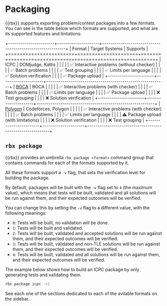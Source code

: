 # Packaging

{{rbx}} supports exporting problem/contest packages into a few formats. You can see
in the table below which formats are supported, and what are its supported features
and linitations:

+-----------------------+---------------------+-----------------------------------------------------------+
|        Format         |   Target Systems    |                         Supports                          |
+=======================+=====================+===========================================================+
| ICPC                  | DOMjudge, Kattis    |                                                           |
|                       |                     | :white_check_mark: Interactive problems (without checker) |
|                       |                     | :white_check_mark: Batch problems                         |
|                       |                     | :white_check_mark: Test grouping                          |
|                       |                     | :white_check_mark: Limits per language                    |
|                       |                     | :white_check_mark: Solution verification                  |
|                       |                     | :white_check_mark: Package upload                         |
+-----------------------+---------------------+-----------------------------------------------------------+
| [BOCA](boca.md)       | BOCA                |                                                           |
|                       |                     | :white_check_mark: Interactive problems (with checker)    |
|                       |                     | :white_check_mark: Batch problems                         |
|                       |                     | :white_check_mark: Limits per language                    |
|                       |                     | :white_check_mark: Package upload                         |
|                       |                     | :x: Test grouping                                         |
|                       |                     | :x: Solution verification                                 |
+-----------------------+---------------------+-----------------------------------------------------------+
| [Polygon](polygon.md) | Codeforces, Polygon |                                                           |
|                       |                     | :white_check_mark: Interactive problems (with checker)    |
|                       |                     | :white_check_mark: Batch problems                         |
|                       |                     | :white_check_mark: Limits per language                    |
|                       |                     | :warning: Package upload (with limitations)               |
|                       |                     | :x: Solution verification                                 |
|                       |                     | :x: Test grouping                                         |
+-----------------------+---------------------+-----------------------------------------------------------+

## `rbx package`

{{rbx}} provides an umbrella `rbx package <format>` command group that contains commands for each
of the formats supported by it.

All these formats support a `-v` flag, that sets the verification level for building the package.

By default, packages will be built with the `-v` flag set to `4` (the maximum value), which means that tests will be
built, validated and all solutions will be run against them, and their expected outcomes will be verified.

You can change this by setting the `-v` flag to a different value, with the following meanings:

- `0`: Tests will be built, no validation will be done.
- `1`: Tests will be built and validated.
- `2`: Tests will be built, validated and accepted solutions will be run against them, and their expected outcomes will be verified.
- `3`: Tests will be built, validated and non-TLE solutions will be run against them, and their expected outcomes will be verified.
- `4`: Tests will be built, validated and all solutions will be run against them, and their expected outcomes will be verified.

The example below shows how to build an ICPC package by only generating tests and validating them.

```bash
rbx package icpc -v1
```

See each one of the sections dedicated to each of the avilable formats on the sidebar.
